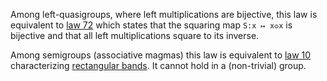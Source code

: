 Among left-quasigroups, where left multiplications are bijective, this law is equivalent to [law 72](https://teorth.github.io/equational_theories/implications/?72) which states that the squaring map `S:x ↦ x◇x` is bijective and that all left multiplications square to its inverse.

Among semigroups (associative magmas) this law is equivalent to [law 10](https://teorth.github.io/equational_theories/implications/?10) characterizing [rectangular bands](https://en.wikipedia.org/wiki/Band_(algebra)).  It cannot hold in a (non-trivial) group.
